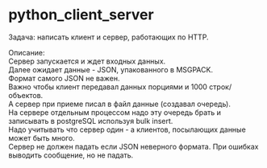 # python_client_server

Задача: написать клиент и сервер, работающих по HTTP.

Описание:  
Сервер запускается и ждет входных данных.  
Далее ожидает данные - JSON, упакованного в MSGPACK.  
Формат самого JSON не важен.  
Важно чтобы клиент передавал данных порциями и 1000 строк/объектов.  
А сервер при приеме писал в файл данные (создавал очередь).  
На сервере отдельным процессом надо эту очередь брать и записывать в postgreSQL используя bulk insert.  
Надо учитывать что сервер один - а клиентов, посылающих данные может быть много.  
Сервер не должен падать если JSON неверного формата. При ошибках выводить сообщение, но не падать.  
